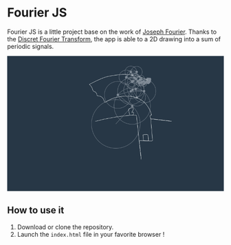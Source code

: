 # Fourier JS

Fourier JS is a little project base on the work of [Joseph Fourier](https://fr.wikipedia.org/wiki/Joseph_Fourier).
Thanks to the [Discret Fourier Transform](https://en.wikipedia.org/wiki/Discrete_Fourier_transform), the app is able to a 2D drawing into a sum of periodic signals.


![result_picture](https://github.com/killian-mahe/Fourier-Drafter/blob/main/assets/img/result_1.png?raw=true)


## How to use it

1. Download or clone the repository.
2. Launch the `index.html` file in your favorite browser !